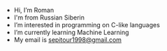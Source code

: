 - Hi, I’m Roman
- I'm from Russian Siberin
- I’m interested in programming on C-like languages
- I’m currently learning Machine Learning
- My email is sepitour1998@gmail.com

<!---
Romich123/Romich123 is a ✨ special ✨ repository because its `README.md` (this file) appears on your GitHub profile.
You can click the Preview link to take a look at your changes.
--->
